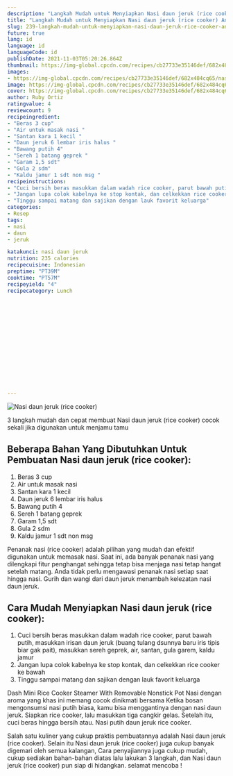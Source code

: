 ```yaml
---
description: "Langkah Mudah untuk Menyiapkan Nasi daun jeruk (rice cooker) Anti Gagal"
title: "Langkah Mudah untuk Menyiapkan Nasi daun jeruk (rice cooker) Anti Gagal"
slug: 239-langkah-mudah-untuk-menyiapkan-nasi-daun-jeruk-rice-cooker-anti-gagal
future: true
lang: id
language: id
languageCode: id
publishDate: 2021-11-03T05:20:26.864Z 
thumbnail: https://img-global.cpcdn.com/recipes/cb27733e35146def/682x484cq65/nasi-daun-jeruk-rice-cooker-foto-resep-utama.webp
images:
- https://img-global.cpcdn.com/recipes/cb27733e35146def/682x484cq65/nasi-daun-jeruk-rice-cooker-foto-resep-utama.webp
image: https://img-global.cpcdn.com/recipes/cb27733e35146def/682x484cq65/nasi-daun-jeruk-rice-cooker-foto-resep-utama.webp
cover: https://img-global.cpcdn.com/recipes/cb27733e35146def/682x484cq65/nasi-daun-jeruk-rice-cooker-foto-resep-utama.webp
author: Ruby Ortiz
ratingvalue: 4
reviewcount: 9
recipeingredient:
- "Beras 3 cup"
- "Air untuk masak nasi "
- "Santan kara 1 kecil "
- "Daun jeruk 6 lembar iris halus "
- "Bawang putih 4"
- "Sereh 1 batang geprek "
- "Garam 1,5 sdt"
- "Gula 2 sdm"
- "Kaldu jamur 1 sdt non msg "
recipeinstructions:
- "Cuci bersih beras masukkan dalam wadah rice cooker, parut bawah putih, masukkan irisan daun jeruk (buang tulang dsunnya baru iris tipis biar gak pait), masukkan sereh geprek, air, santan, gula garem, kaldu jamur"
- "Jangan lupa colok kabelnya ke stop kontak, dan celkekkan rice cooker ke bawah"
- "Tinggu sampai matang dan sajikan dengan lauk favorit keluarga"
categories:
- Resep
tags:
- nasi
- daun
- jeruk

katakunci: nasi daun jeruk 
nutrition: 235 calories
recipecuisine: Indonesian
preptime: "PT39M"
cooktime: "PT57M"
recipeyield: "4"
recipecategory: Lunch


     
    
    
    
    
    
    
    
    
    
    
      
    
---
```



![Nasi daun jeruk (rice cooker)](https://img-global.cpcdn.com/recipes/cb27733e35146def/682x484cq65/nasi-daun-jeruk-rice-cooker-foto-resep-utama.webp)

3 langkah mudah dan cepat membuat  Nasi daun jeruk (rice cooker) cocok sekali jika digunakan untuk menjamu tamu

<!--inarticleads1-->

## Beberapa Bahan Yang Dibutuhkan Untuk Pembuatan Nasi daun jeruk (rice cooker):

1. Beras 3 cup
1. Air untuk masak nasi 
1. Santan kara 1 kecil 
1. Daun jeruk 6 lembar iris halus 
1. Bawang putih 4
1. Sereh 1 batang geprek 
1. Garam 1,5 sdt
1. Gula 2 sdm
1. Kaldu jamur 1 sdt non msg 

Penanak nasi (rice cooker) adalah pilihan yang mudah dan efektif digunakan untuk memasak nasi. Saat ini, ada banyak penanak nasi yang dilengkapi fitur penghangat sehingga tetap bisa menjaga nasi tetap hangat setelah matang. Anda tidak perlu mengawasi penanak nasi setiap saat hingga nasi. Gurih dan wangi dari daun jeruk menambah kelezatan nasi daun jeruk. 

<!--inarticleads2-->

## Cara Mudah Menyiapkan Nasi daun jeruk (rice cooker):

1. Cuci bersih beras masukkan dalam wadah rice cooker, parut bawah putih, masukkan irisan daun jeruk (buang tulang dsunnya baru iris tipis biar gak pait), masukkan sereh geprek, air, santan, gula garem, kaldu jamur
1. Jangan lupa colok kabelnya ke stop kontak, dan celkekkan rice cooker ke bawah
1. Tinggu sampai matang dan sajikan dengan lauk favorit keluarga


Dash Mini Rice Cooker Steamer With Removable Nonstick Pot Nasi dengan aroma yang khas ini memang cocok dinikmati bersama Ketika bosan mengonsumsi nasi putih biasa, kamu bisa menggantinya dengan nasi daun jeruk. Siapkan rice cooker, lalu masukkan tiga cangkir gelas. Setelah itu, cuci beras hingga bersih atau. Nasi putih daun jeruk rice cooker. 

Salah satu kuliner yang cukup praktis pembuatannya adalah  Nasi daun jeruk (rice cooker). Selain itu  Nasi daun jeruk (rice cooker)  juga cukup banyak digemari oleh semua kalangan, Cara penyajiannya juga cukup mudah, cukup sediakan bahan-bahan diatas lalu lakukan 3 langkah, dan  Nasi daun jeruk (rice cooker)  pun siap di hidangkan. selamat mencoba !
